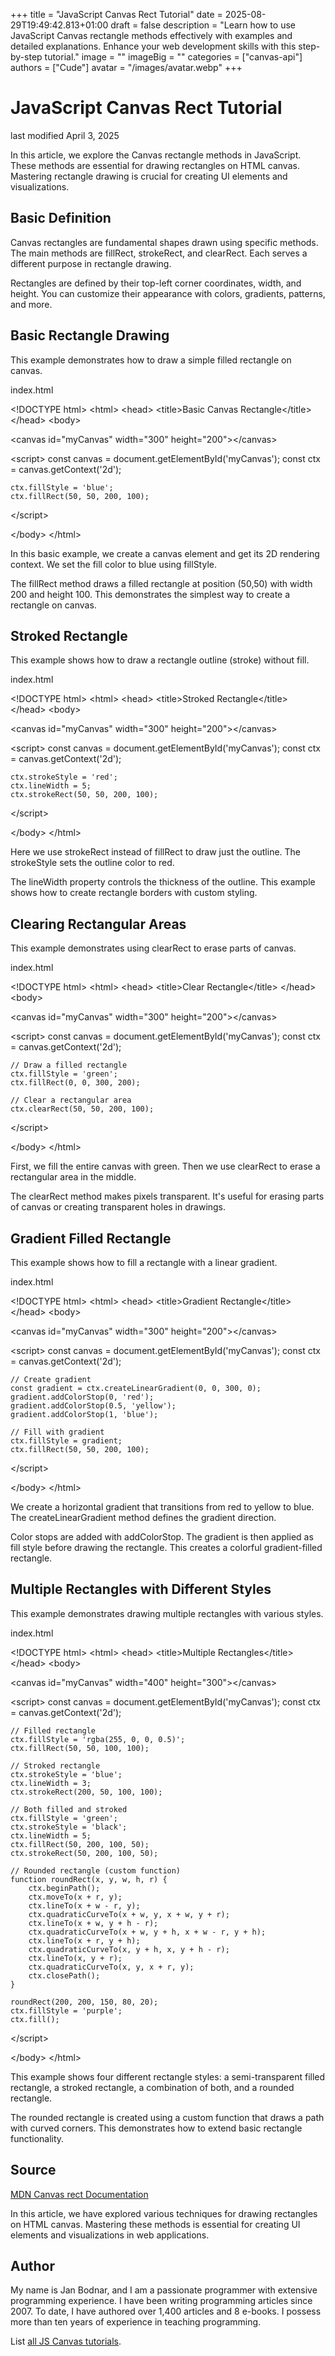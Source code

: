 +++
title = "JavaScript Canvas Rect Tutorial"
date = 2025-08-29T19:49:42.813+01:00
draft = false
description = "Learn how to use JavaScript Canvas rectangle methods effectively with examples and detailed explanations. Enhance your web development skills with this step-by-step tutorial."
image = ""
imageBig = ""
categories = ["canvas-api"]
authors = ["Cude"]
avatar = "/images/avatar.webp"
+++

# JavaScript Canvas Rect Tutorial

last modified April 3, 2025

In this article, we explore the Canvas rectangle methods in JavaScript. These
methods are essential for drawing rectangles on HTML canvas. Mastering rectangle
drawing is crucial for creating UI elements and visualizations.

## Basic Definition

Canvas rectangles are fundamental shapes drawn using specific methods. The main
methods are fillRect, strokeRect, and
clearRect. Each serves a different purpose in rectangle drawing.

Rectangles are defined by their top-left corner coordinates, width, and height.
You can customize their appearance with colors, gradients, patterns, and more.

## Basic Rectangle Drawing

This example demonstrates how to draw a simple filled rectangle on canvas.

index.html
    

&lt;!DOCTYPE html&gt;
&lt;html&gt;
&lt;head&gt;
    &lt;title&gt;Basic Canvas Rectangle&lt;/title&gt;
&lt;/head&gt;
&lt;body&gt;

&lt;canvas id="myCanvas" width="300" height="200"&gt;&lt;/canvas&gt;

&lt;script&gt;
    const canvas = document.getElementById('myCanvas');
    const ctx = canvas.getContext('2d');
    
    ctx.fillStyle = 'blue';
    ctx.fillRect(50, 50, 200, 100);
&lt;/script&gt;

&lt;/body&gt;
&lt;/html&gt;

In this basic example, we create a canvas element and get its 2D rendering
context. We set the fill color to blue using fillStyle.

The fillRect method draws a filled rectangle at position (50,50)
with width 200 and height 100. This demonstrates the simplest way to create
a rectangle on canvas.

## Stroked Rectangle

This example shows how to draw a rectangle outline (stroke) without fill.

index.html
    

&lt;!DOCTYPE html&gt;
&lt;html&gt;
&lt;head&gt;
    &lt;title&gt;Stroked Rectangle&lt;/title&gt;
&lt;/head&gt;
&lt;body&gt;

&lt;canvas id="myCanvas" width="300" height="200"&gt;&lt;/canvas&gt;

&lt;script&gt;
    const canvas = document.getElementById('myCanvas');
    const ctx = canvas.getContext('2d');
    
    ctx.strokeStyle = 'red';
    ctx.lineWidth = 5;
    ctx.strokeRect(50, 50, 200, 100);
&lt;/script&gt;

&lt;/body&gt;
&lt;/html&gt;

Here we use strokeRect instead of fillRect to draw
just the outline. The strokeStyle sets the outline color to red.

The lineWidth property controls the thickness of the outline.
This example shows how to create rectangle borders with custom styling.

## Clearing Rectangular Areas

This example demonstrates using clearRect to erase parts of canvas.

index.html
    

&lt;!DOCTYPE html&gt;
&lt;html&gt;
&lt;head&gt;
    &lt;title&gt;Clear Rectangle&lt;/title&gt;
&lt;/head&gt;
&lt;body&gt;

&lt;canvas id="myCanvas" width="300" height="200"&gt;&lt;/canvas&gt;

&lt;script&gt;
    const canvas = document.getElementById('myCanvas');
    const ctx = canvas.getContext('2d');
    
    // Draw a filled rectangle
    ctx.fillStyle = 'green';
    ctx.fillRect(0, 0, 300, 200);
    
    // Clear a rectangular area
    ctx.clearRect(50, 50, 200, 100);
&lt;/script&gt;

&lt;/body&gt;
&lt;/html&gt;

First, we fill the entire canvas with green. Then we use clearRect
to erase a rectangular area in the middle.

The clearRect method makes pixels transparent. It's useful for
erasing parts of canvas or creating transparent holes in drawings.

## Gradient Filled Rectangle

This example shows how to fill a rectangle with a linear gradient.

index.html
    

&lt;!DOCTYPE html&gt;
&lt;html&gt;
&lt;head&gt;
    &lt;title&gt;Gradient Rectangle&lt;/title&gt;
&lt;/head&gt;
&lt;body&gt;

&lt;canvas id="myCanvas" width="300" height="200"&gt;&lt;/canvas&gt;

&lt;script&gt;
    const canvas = document.getElementById('myCanvas');
    const ctx = canvas.getContext('2d');
    
    // Create gradient
    const gradient = ctx.createLinearGradient(0, 0, 300, 0);
    gradient.addColorStop(0, 'red');
    gradient.addColorStop(0.5, 'yellow');
    gradient.addColorStop(1, 'blue');
    
    // Fill with gradient
    ctx.fillStyle = gradient;
    ctx.fillRect(50, 50, 200, 100);
&lt;/script&gt;

&lt;/body&gt;
&lt;/html&gt;

We create a horizontal gradient that transitions from red to yellow to blue.
The createLinearGradient method defines the gradient direction.

Color stops are added with addColorStop. The gradient is then
applied as fill style before drawing the rectangle. This creates a colorful
gradient-filled rectangle.

## Multiple Rectangles with Different Styles

This example demonstrates drawing multiple rectangles with various styles.

index.html
    

&lt;!DOCTYPE html&gt;
&lt;html&gt;
&lt;head&gt;
    &lt;title&gt;Multiple Rectangles&lt;/title&gt;
&lt;/head&gt;
&lt;body&gt;

&lt;canvas id="myCanvas" width="400" height="300"&gt;&lt;/canvas&gt;

&lt;script&gt;
    const canvas = document.getElementById('myCanvas');
    const ctx = canvas.getContext('2d');
    
    // Filled rectangle
    ctx.fillStyle = 'rgba(255, 0, 0, 0.5)';
    ctx.fillRect(50, 50, 100, 100);
    
    // Stroked rectangle
    ctx.strokeStyle = 'blue';
    ctx.lineWidth = 3;
    ctx.strokeRect(200, 50, 100, 100);
    
    // Both filled and stroked
    ctx.fillStyle = 'green';
    ctx.strokeStyle = 'black';
    ctx.lineWidth = 5;
    ctx.fillRect(50, 200, 100, 50);
    ctx.strokeRect(50, 200, 100, 50);
    
    // Rounded rectangle (custom function)
    function roundRect(x, y, w, h, r) {
        ctx.beginPath();
        ctx.moveTo(x + r, y);
        ctx.lineTo(x + w - r, y);
        ctx.quadraticCurveTo(x + w, y, x + w, y + r);
        ctx.lineTo(x + w, y + h - r);
        ctx.quadraticCurveTo(x + w, y + h, x + w - r, y + h);
        ctx.lineTo(x + r, y + h);
        ctx.quadraticCurveTo(x, y + h, x, y + h - r);
        ctx.lineTo(x, y + r);
        ctx.quadraticCurveTo(x, y, x + r, y);
        ctx.closePath();
    }
    
    roundRect(200, 200, 150, 80, 20);
    ctx.fillStyle = 'purple';
    ctx.fill();
&lt;/script&gt;

&lt;/body&gt;
&lt;/html&gt;

This example shows four different rectangle styles: a semi-transparent filled
rectangle, a stroked rectangle, a combination of both, and a rounded rectangle.

The rounded rectangle is created using a custom function that draws a path with
curved corners. This demonstrates how to extend basic rectangle functionality.

## Source

[MDN Canvas rect Documentation](https://developer.mozilla.org/en-US/docs/Web/API/CanvasRenderingContext2D/rect)

In this article, we have explored various techniques for drawing rectangles on
HTML canvas. Mastering these methods is essential for creating UI elements and
visualizations in web applications.

## Author

My name is Jan Bodnar, and I am a passionate programmer with extensive
programming experience. I have been writing programming articles since 2007.
To date, I have authored over 1,400 articles and 8 e-books. I possess more
than ten years of experience in teaching programming.

List [all JS Canvas tutorials](/all/#canvas).